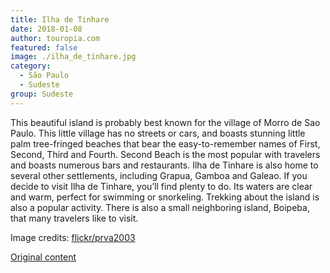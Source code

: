 ```yaml
---
title: Ilha de Tinhare
date: 2018-01-08
author: touropia.com
featured: false
image: ./ilha_de_tinhare.jpg
category:
  - São Paulo
  - Sudeste
group: Sudeste
---
```


This beautiful island is probably best known for the village of Morro de Sao Paulo. This little village has no streets or cars, and boasts stunning little palm tree-fringed beaches that bear the easy-to-remember names of First, Second, Third and Fourth. Second Beach is the most popular with travelers and boasts numerous bars and restaurants. Ilha de Tinhare is also home to several other settlements, including Grapua, Gamboa and Galeao. If you decide to visit Ilha de Tinhare, you’ll find plenty to do. Its waters are clear and warm, perfect for swimming or snorkeling. Trekking about the island is also a popular activity. There is also a small neighboring island, Boipeba, that many travelers like to visit.

Image credits: [flickr/prva2003](http://www.flickr.com/photos/106947105@N05)

[Original content](https://www.touropia.com/islands-in-brazil/)
